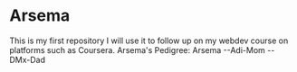 # Arsema
This is my first repository 
I will use it to follow up on my webdev course on platforms such as Coursera.
Arsema's Pedigree:
Arsema  --Adi-Mom
        --DMx-Dad
